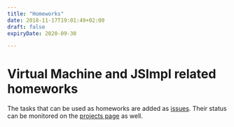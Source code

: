 ```yaml
---
title: "Homeworks"
date: 2018-11-17T19:01:49+02:00
draft: false
expiryDate: 2020-09-30

---
```

# Virtual Machine and JSImpl related homeworks

The tasks that can be used as homeworks are added as
[issues](https://github.com/SofiaCPP/IPL/issues). Their status can be monitored
on the [projects page](https://github.com/SofiaCPP/IPL/projects) as well.

